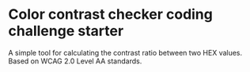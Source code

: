 # Color contrast checker coding challenge starter

A simple tool for calculating the contrast ratio between two HEX values. Based on WCAG 2.0 Level AA standards.